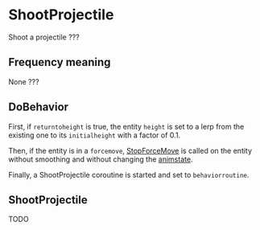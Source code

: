 # ShootProjectile
Shoot a projectile ???

## Frequency meaning
None ???

## DoBehavior
First, if `returntoheight` is true, the entity `height` is set to a lerp from the existing one to its `initialheight` with a factor of 0.1.

Then, if the entity is in a `forcemove`, [StopForceMove](../../EntityControl/EntityControl%20Methods.md#stopforcemove) is called on the entity without smoothing and without changing the [animstate](../../EntityControl/Animations/animstate.md).

Finally, a ShootProjectile coroutine is started and set to `behaviorroutine`.

## ShootProjectile
TODO